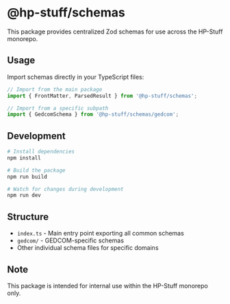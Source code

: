 # @hp-stuff/schemas

This package provides centralized Zod schemas for use across the HP-Stuff monorepo.

## Usage

Import schemas directly in your TypeScript files:

```typescript
// Import from the main package
import { FrontMatter, ParsedResult } from '@hp-stuff/schemas';

// Import from a specific subpath
import { GedcomSchema } from '@hp-stuff/schemas/gedcom';
```

## Development

```bash
# Install dependencies
npm install

# Build the package
npm run build

# Watch for changes during development
npm run dev
```

## Structure

- `index.ts` - Main entry point exporting all common schemas
- `gedcom/` - GEDCOM-specific schemas
- Other individual schema files for specific domains

## Note

This package is intended for internal use within the HP-Stuff monorepo only.
